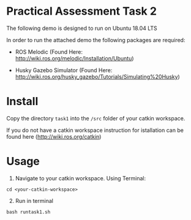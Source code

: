 # Practical Assessment Task 2

The following demo is designed to run on Ubuntu 18.04 LTS

In order to run the attached demo the following packages are required:

- ROS Melodic (Found Here: http://wiki.ros.org/melodic/Installation/Ubuntu)

- Husky Gazebo Simulator (Found Here: http://wiki.ros.org/husky_gazebo/Tutorials/Simulating%20Husky)

# Install

Copy the directory ```task1``` into the ```/src``` folder of your catkin workspace.

If you do not have a catkin workspace instruction for istallation can be found here (http://wiki.ros.org/catkin)


# Usage

1. Navigate to your catkin workspace. Using Terminal:

  ```cd <your-catkin-workspace>```

2. Run in terminal

  ```bash runtask1.sh```
